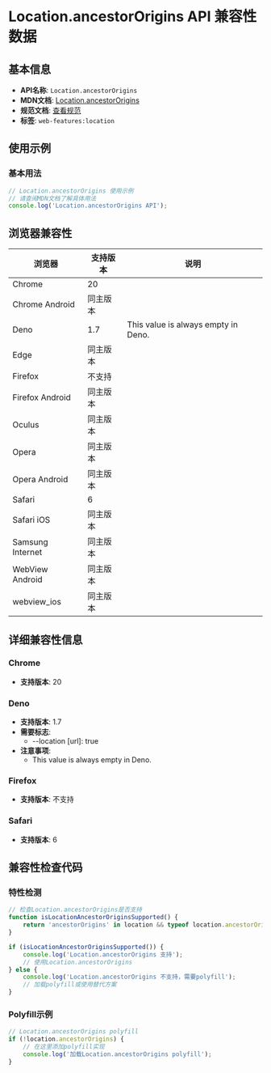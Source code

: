 # Location.ancestorOrigins API 兼容性数据

## 基本信息

- **API名称**: `Location.ancestorOrigins`
- **MDN文档**: [Location.ancestorOrigins](https://developer.mozilla.org/docs/Web/API/Location/ancestorOrigins)
- **规范文档**: [查看规范](https://html.spec.whatwg.org/multipage/nav-history-apis.html#dom-location-ancestororigins-dev)
- **标签**: `web-features:location`

## 使用示例

### 基本用法

```javascript
// Location.ancestorOrigins 使用示例
// 请查阅MDN文档了解具体用法
console.log('Location.ancestorOrigins API');
```

## 浏览器兼容性

| 浏览器 | 支持版本 | 说明 |
|--------|----------|------|
| Chrome | 20 |  |
| Chrome Android | 同主版本 |  |
| Deno | 1.7 | This value is always empty in Deno. |
| Edge | 同主版本 |  |
| Firefox | 不支持 |  |
| Firefox Android | 同主版本 |  |
| Oculus | 同主版本 |  |
| Opera | 同主版本 |  |
| Opera Android | 同主版本 |  |
| Safari | 6 |  |
| Safari iOS | 同主版本 |  |
| Samsung Internet | 同主版本 |  |
| WebView Android | 同主版本 |  |
| webview_ios | 同主版本 |  |

## 详细兼容性信息

### Chrome

- **支持版本**: 20

### Deno

- **支持版本**: 1.7
- **需要标志**: 
  - --location [url]: true
- **注意事项**:
  - This value is always empty in Deno.

### Firefox

- **支持版本**: 不支持

### Safari

- **支持版本**: 6

## 兼容性检查代码

### 特性检测

```javascript
// 检查Location.ancestorOrigins是否支持
function isLocationAncestorOriginsSupported() {
    return 'ancestorOrigins' in location && typeof location.ancestorOrigins === 'function';
}

if (isLocationAncestorOriginsSupported()) {
    console.log('Location.ancestorOrigins 支持');
    // 使用Location.ancestorOrigins
} else {
    console.log('Location.ancestorOrigins 不支持，需要polyfill');
    // 加载polyfill或使用替代方案
}
```

### Polyfill示例

```javascript
// Location.ancestorOrigins polyfill
if (!location.ancestorOrigins) {
    // 在这里添加polyfill实现
    console.log('加载Location.ancestorOrigins polyfill');
}
```

